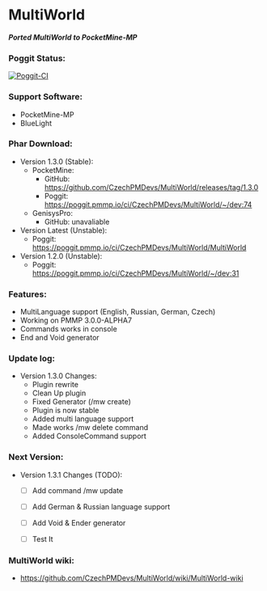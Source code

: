 # MultiWorld

_**Ported MultiWorld to PocketMine-MP**_

### Poggit Status:

[![Poggit-CI](https://poggit.pmmp.io/ci.sheald/CzechPMDevs/MultiWorld/MultiWorld)](https://poggit.pmmp.io/ci/CzechPMDevs/MultiWorld/MultiWorld)

### Support Software:
  - PocketMine-MP
  - BlueLight

### Phar Download:
- Version 1.3.0 (Stable):
    - PocketMine:
        - GitHub: https://github.com/CzechPMDevs/MultiWorld/releases/tag/1.3.0
        - Poggit: https://poggit.pmmp.io/ci/CzechPMDevs/MultiWorld/~/dev:74
    - GenisysPro:
        - GitHub: unavaliable
- Version Latest (Unstable):
    - Poggit: https://poggit.pmmp.io/ci/CzechPMDevs/MultiWorld/MultiWorld
- Version 1.2.0 (Unstable):
    - Poggit: https://poggit.pmmp.io/ci/CzechPMDevs/MultiWorld/~/dev:31
    
    
### Features:
  - MultiLanguage support (English, Russian, German, Czech)
  - Working on PMMP 3.0.0-ALPHA7
  - Commands works in console
  - End and Void generator
  

### Update log:

- Version 1.3.0 Changes:
    - Plugin rewrite
    - Clean Up plugin
    - Fixed Generator (/mw create)
    - Plugin is now stable
    - Added multi language support
    - Made works /mw delete command
    - Added ConsoleCommand support
  
### Next Version:

- Version 1.3.1 Changes (TODO):
    - [ ] Add command /mw update
    - [ ] Add German & Russian language support
    - [ ] Add Void & Ender generator
    - [ ] Test It

  

### MultiWorld wiki:

- https://github.com/CzechPMDevs/MultiWorld/wiki/MultiWorld-wiki
